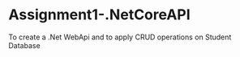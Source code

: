 # Assignment1-.NetCoreAPI
 To create a .Net WebApi and to apply CRUD operations on Student Database
